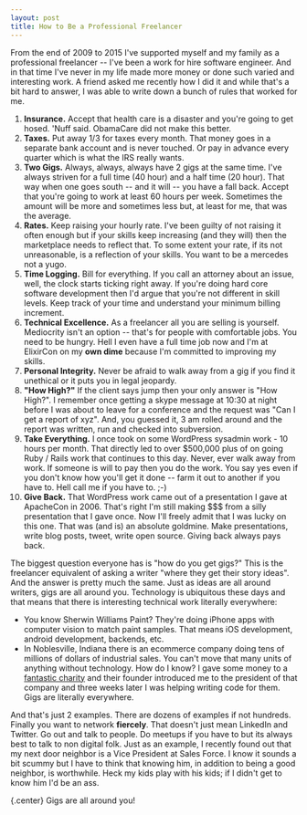 ```yaml
---
layout: post
title: How to Be a Professional Freelancer
---
```

From the end of 2009 to 2015 I've supported myself and my family as a professional freelancer -- I've been a work for hire software engineer.  And in that time I've never in my life made more money or done such varied and interesting work.  A friend asked me recently how I did it and while that's a bit hard to answer, I was able to write down a bunch of rules that worked for me.

1.  **Insurance.**  Accept that health care is a disaster and you're going to get hosed.  'Nuff said.  ObamaCare did not make this better.
2.  **Taxes.**  Put away 1/3 for taxes every month.  That money goes in a separate bank account and is never touched.  Or pay in advance every quarter which is what the IRS really wants.
3.  **Two Gigs.**  Always, always, always have 2 gigs at the same time.  I've always striven for a full time (40 hour) and a half time (20 hour).  That way when one goes south -- and it will -- you have a fall back.  Accept that you're going to work at least 60 hours per week.  Sometimes the amount will be more and sometimes less but, at least for me, that was the average.
4.  **Rates.**  Keep raising your hourly rate.  I've been guilty of not raising it often enough but if your skills keep increasing (and they will) then the marketplace needs to reflect that.  To some extent your rate, if its not unreasonable, is a reflection of your skills.  You want to be a mercedes not a yugo.
5.  **Time Logging.**  Bill for everything.  If you call an attorney about an issue, well, the clock starts ticking right away.  If you're doing hard core software development then I'd argue that you're not different in skill levels.  Keep track of your time and understand your minimum billing increment.
6.  **Technical Excellence.**  As a freelancer all you are selling is yourself.  Mediocrity isn't an option -- that's for people with comfortable jobs.  You need to be hungry.  Hell I even have a full time job now and I'm at ElixirCon on my **own dime** because I'm committed to improving my skills.
7.  **Personal Integrity.**  Never be afraid to walk away from a gig if you find it unethical or it puts you in legal jeopardy.  
8.  **"How High?"**  If the client says jump then your only answer is "How High?".  I remember once getting a skype message at 10:30 at night before I was about to leave for a conference and the request was "Can I get a report of xyz".  And, you guessed it, 3 am rolled around and the report was written, run and checked into subversion.
9.  **Take Everything.**  I once took on some WordPress sysadmin work - 10 hours per month.  That directly led to over $500,000 plus of on going Ruby / Rails work that continues to this day.  Never, ever walk away from work.  If someone is will to pay then you do the work.  You say yes even if you don't know how you'll get it done -- farm it out to another if you have to.  Hell call me if you have to. ;-)
10. **Give Back.**  That WordPress work came out of a presentation I gave at ApacheCon in 2006.  That's right I'm still making $$$ from a silly presentation that I gave once.  Now I'll freely admit that I was lucky on this one.  That was (and is) an absolute goldmine.  Make presentations, write blog posts, tweet, write open source.  Giving back always pays back.

The biggest question everyone has is "how do you get gigs?"  This is the freelancer equivalent of asking a writer "where they get their story ideas".  And the answer is pretty much the same.  Just as ideas are all around writers, gigs are all around you.  Technology is ubiquitous these days and that means that there is interesting technical work literally everywhere:

* You know Sherwin Williams Paint?  They're doing iPhone apps with computer vision to match paint samples.  That means iOS development, android development, backends, etc.  
* In Noblesville, Indiana there is an ecommerce company doing tens of millions of dollars of industrial sales.  You can't move that many units of anything without technology.  How do I know?  I gave some money to a [fantastic charity](http://www.outreachindiana.org) and their founder introduced me to the president of that company and three weeks later I was helping writing code for them.  Gigs are literally everywhere.

And that's just 2 examples.  There are dozens of examples if not hundreds.  Finally you want to network **fiercely**.  That doesn't just mean LinkedIn and Twitter.  Go out and talk to people.  Do meetups if you have to but its always best to talk to non digital folk.  Just as an example, I recently found out that my next door neighbor is a Vice President at Sales Force.  I know it sounds a bit scummy but I have to think that knowing him, in addition to being a good neighbor, is worthwhile.  Heck my kids play with his kids; if I didn't get to know him I'd be an ass.  

{.center}
Gigs are all around you!

